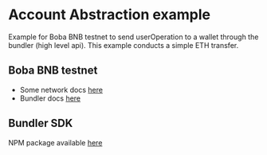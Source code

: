 # Account Abstraction example

Example for Boba BNB testnet to send userOperation to a wallet through the bundler (high level api).
This example conducts a simple ETH transfer.

## Boba BNB testnet
- Some network docs [here](https://docs.boba.network/for-developers/multichain/network-bnb)
- Bundler docs [here](https://docs.boba.network/for-developers/features/aa-basics/bundler-api)

## Bundler SDK
NPM package available [here](https://www.npmjs.com/package/@bobanetwork/bundler_sdk)
